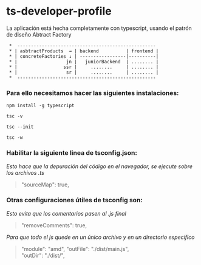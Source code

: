 # ts-developer-profile

La aplicación está hecha completamente con typescript, usando el patrón de diseño Abtract Factory

```
 *  ---------------------------------------------------
 * | asbtractProducts  → | backend          | frontend |
 * | concreteFactories ↓ | -----------------|----------|
 * |                  jn |   juniorBackend  | ........ |
 * |                 ssr |     ........     | ........ |
 * |                  sr |     ........     | ........ |
 *  ---------------------------------------------------
```

### Para ello necesitamos hacer las siguientes instalaciones:

```
npm install -g typescript

tsc -v

tsc --init

tsc -w 
```

### Habilitar la siguiente linea de tsconfig.json: 

*Esto hace que la depuración del código en el navegador, se ejecute sobre los archivos .ts*
> "sourceMap": true,

### Otras configuraciones útiles de tsconfig son: 

*Esto evita que los comentarios pasen al .js final*
> "removeComments": true, 

*Para que todo el js quede en un único archivo y en un directorio específico*
> "module": "amd",
> "outFile": "./dist/main.js",                          
> "outDir": "./dist/",  
